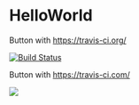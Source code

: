 # HelloWorld

Button with https://travis-ci.org/

[![Build Status](https://travis-ci.org/PiotrKowandy/HelloWorld.svg?branch=master)](https://travis-ci.org/PiotrKowandy/HelloWorld)

Button with https://travis-ci.com/

<a href="https://travis-ci.com/PiotrKowandy/HelloWorld"><img src="https://travis-ci.com/PiotrKowandy/HelloWorld.svg?branch=master"></a>
